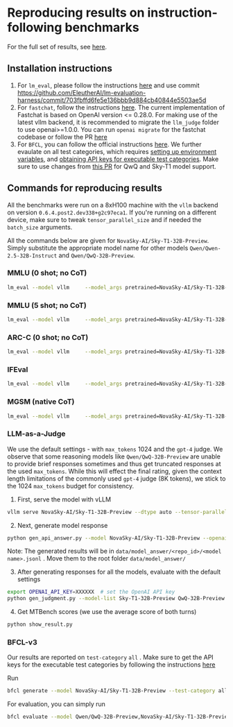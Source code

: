 # Reproducing results on instruction-following benchmarks

For the full set of results, see [here](./README.md#results-on-qa-and-instruction-following-benchmarks). 

## Installation instructions

1. For `lm_eval`, please follow the instructions [here](https://github.com/EleutherAI/lm-evaluation-harness/tree/703fbffd6fe5e136bbb9d884cb40844e5503ae5d?tab=readme-ov-file#install) and use commit https://github.com/EleutherAI/lm-evaluation-harness/commit/703fbffd6fe5e136bbb9d884cb40844e5503ae5d 
2. For `fastchat`, follow the instructions [here](https://github.com/lm-sys/FastChat/tree/main/fastchat/llm_judge#install). The current implementation of Fastchat is based on OpenAI version <= 0.28.0. For making use of the latest vllm backend, it is recommended to migrate the `llm_judge` folder to use openai>=1.0.0. You can run `openai migrate` for the fastchat codebase or follow the PR [here](https://github.com/lm-sys/FastChat/pull/2915/files)
3. For `BFCL`, you can follow the official instructions [here](https://github.com/ShishirPatil/gorilla/tree/main/berkeley-function-call-leaderboard#basic-installation). We further evaulate on all test categories, which requires [setting up environment variables](https://github.com/ShishirPatil/gorilla/tree/main/berkeley-function-call-leaderboard#setting-up-environment-variables), and [obtaining API keys for executable test categories](https://github.com/ShishirPatil/gorilla/tree/main/berkeley-function-call-leaderboard#api-keys-for-executable-test-categories). Make sure to use changes from [this PR](https://github.com/ShishirPatil/gorilla/pull/888) for QwQ and Sky-T1 model support. 

## Commands for reproducing results

All the benchmarks were run on a 8xH100 machine with the `vllm` backend on version `0.6.4.post2.dev338+g2c97eca1`. If you're running on a different device, make sure to tweak `tensor_parallel_size` and if needed the `batch_size` arguments. 

All the commands below are given for `NovaSky-AI/Sky-T1-32B-Preview`. Simply substitute the appropriate model name for other models `Qwen/Qwen-2.5-32B-Instruct` and `Qwen/QwQ-32B-Preview`. 

### MMLU (0 shot; no CoT)

```bash
lm_eval --model vllm     --model_args pretrained=NovaSky-AI/Sky-T1-32B-Preview,tensor_parallel_size=8,dtype=auto,gpu_memory_utilization=0.8,data_parallel_size=1,max_model_len=2048     --tasks mmlu --trust_remote_code     --batch_size 8 --apply_chat_template --fewshot_as_multiturn
```

### MMLU (5 shot; no CoT)

```bash
lm_eval --model vllm     --model_args pretrained=NovaSky-AI/Sky-T1-32B-Preview,tensor_parallel_size=8,dtype=auto,gpu_memory_utilization=0.8,data_parallel_size=1,max_model_len=2048     --tasks mmlu --trust_remote_code     --batch_size 8 --apply_chat_template --fewshot_as_multiturn --num_fewshot 5
```

### ARC-C (0 shot; no CoT)

```bash
lm_eval --model vllm     --model_args pretrained=NovaSky-AI/Sky-T1-32B-Preview,tensor_parallel_size=8,dtype=auto,gpu_memory_utilization=0.8,data_parallel_size=1,max_model_len=2048     --tasks arc_challenge --trust_remote_code     --batch_size 8 --apply_chat_template --fewshot_as_multiturn
```

### IFEval

```bash
lm_eval --model vllm     --model_args pretrained=NovaSky-AI/Sky-T1-32B-Preview,tensor_parallel_size=4,dtype=auto,gpu_memory_utilization=0.9,data_parallel_size=1     --tasks leaderboard_ifeval --trust_remote_code   --batch_size auto --apply_chat_template --fewshot_as_multiturn
```

### MGSM (native CoT)

```bash 
lm_eval --model vllm     --model_args pretrained=NovaSky-AI/Sky-T1-32B-Preview,tensor_parallel_size=8,dtype=auto,gpu_memory_utilization=0.8,data_parallel_size=1,max_model_len=2048     --tasks mgsm_direct --trust_remote_code     --batch_size 8 --apply_chat_template --fewshot_as_multiturn
```

### LLM-as-a-Judge

We use the default settings - with `max_tokens` 1024 and the `gpt-4` judge. We observe that some reasoning models like `Qwen/QwQ-32B-Preview` are unable to provide brief responses sometimes and thus get truncated responses at the used `max_tokens`. While this will effect the final rating, given the context length limitations of the commonly used `gpt-4` judge (8K tokens), we stick to the 1024 `max_tokens` budget for consistency. 

1. First, serve the model with vLLM 

```bash
vllm serve NovaSky-AI/Sky-T1-32B-Preview --dtype auto --tensor-parallel-size 8 --gpu-memory-utilization 0.9
```

2. Next, generate model response 

```bash
python gen_api_answer.py --model NovaSky-AI/Sky-T1-32B-Preview --openai-api-base http://localhost:8000/v1 --parallel 50
```

Note: The generated results will be in `data/model_answer/<repo_id>/<model name>.jsonl` . Move them to the root folder `data/model_answer/`

3. After generating responses for all the models, evaluate with the default settings

```bash
export OPENAI_API_KEY=XXXXXX  # set the OpenAI API key
python gen_judgment.py --model-list Sky-T1-32B-Preview QwQ-32B-Preview Qwen2.5-32B-Instruct --parallel  2
```
4. Get MTBench scores (we use the average score of both turns)

```bash
python show_result.py
```

### BFCL-v3

Our results are reported on `test-category` `all` . Make sure to get the API keys for the executable test categories by following the instructions [here](https://github.com/ShishirPatil/gorilla/tree/main/berkeley-function-call-leaderboard#api-keys-for-executable-test-categories)

Run

```bash
bfcl generate --model NovaSky-AI/Sky-T1-32B-Preview --test-category all --backend vllm --num-gpus 8 --gpu-memory-utilization 0.9 
```

For evaluation, you can simply run

```bash
bfcl evaluate --model Qwen/QwQ-32B-Preview,NovaSky-AI/Sky-T1-32B-Preview,Qwen/Qwen2.5-32B-Instruct  --test-category all --api-sanity-check
```


